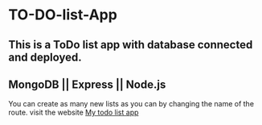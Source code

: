 # TO-DO-list-App
This is a ToDo list app with database connected and deployed.
-------------------------------------------------------------------------

MongoDB || Express || Node.js
--------------------------------------------------------------------------

You can create as many new lists as you can by changing the name of the route.
visit the website <a href="https://secure-springs-40981.herokuapp.com">My todo list app</a>
